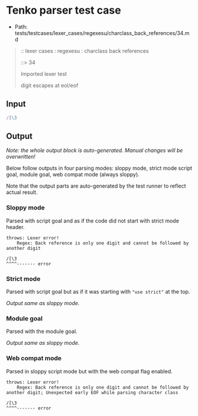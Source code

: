# Tenko parser test case

- Path: tests/testcases/lexer_cases/regexesu/charclass_back_references/34.md

> :: lexer cases : regexesu : charclass back references
>
> ::> 34
>
> Imported lexer test
>
> digit escapes at eol/eof


## Input

`````js
/[\3
`````

## Output

_Note: the whole output block is auto-generated. Manual changes will be overwritten!_

Below follow outputs in four parsing modes: sloppy mode, strict mode script goal, module goal, web compat mode (always sloppy).

Note that the output parts are auto-generated by the test runner to reflect actual result.

### Sloppy mode

Parsed with script goal and as if the code did not start with strict mode header.

`````
throws: Lexer error!
    Regex: Back reference is only one digit and cannot be followed by another digit

/[\3
^^^^------- error
`````

### Strict mode

Parsed with script goal but as if it was starting with `"use strict"` at the top.

_Output same as sloppy mode._

### Module goal

Parsed with the module goal.

_Output same as sloppy mode._

### Web compat mode

Parsed in sloppy script mode but with the web compat flag enabled.

`````
throws: Lexer error!
    Regex: Back reference is only one digit and cannot be followed by another digit; Unexpected early EOF while parsing character class

/[\3
^^^^------- error
`````

